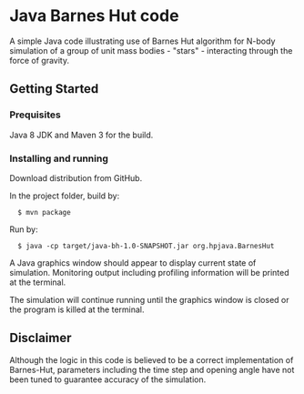 
# Java Barnes Hut code

A simple Java code illustrating use of Barnes Hut algorithm for N-body simulation of a group of unit mass bodies - "stars" - interacting through the force of gravity.

## Getting Started

### Prequisites

Java 8 JDK and Maven 3 for the build.

### Installing and running

Download distribution from GitHub.

In the project folder, build by:
```
  $ mvn package
```
Run by:
```
  $ java -cp target/java-bh-1.0-SNAPSHOT.jar org.hpjava.BarnesHut
```
A Java graphics window should appear to display current state of
simulation.  Monitoring output including profiling information will be printed at the terminal.

The simulation will continue running until the graphics window is closed or the program is killed at the terminal.

## Disclaimer

Although the logic in this code is believed to be a correct implementation of Barnes-Hut, parameters including the time step and opening angle have not been tuned to guarantee accuracy of the simulation.

